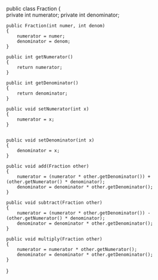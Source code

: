 public class Fraction
{    
    private int numerator;
    private int denominator;
    
    public Fraction(int numer, int denom)
    {
        numerator = numer;
        denominator = denom;
    }
    
    public int getNumerator() 
    {
        return numerator;
    }
    
    public int getDenominator() 
    {
        return denominator;
    }
    
    public void setNumerator(int x) 
    {
        numerator = x;
    }
    
    
    public void setDenominator(int x) 
    {
        denominator = x;
    }
    
    public void add(Fraction other) 
    {
        numerator = (numerator * other.getDenominator()) + (other.getNumerator() * denominator);
        denominator = denominator * other.getDenominator();
    }
    
    public void subtract(Fraction other) 
    {
        numerator = (numerator * other.getDenominator()) - (other.getNumerator() * denominator);
        denominator = denominator * other.getDenominator();
    }
    
    public void multiply(Fraction other) 
    {
        numerator = numerator * other.getNumerator();
        denominator = denominator * other.getDenominator();
    }
    
    
}
